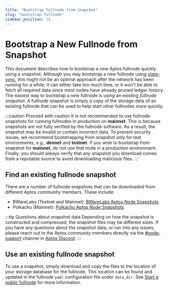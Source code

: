 ```yaml
---
title: "Bootstrap Fullnode from Snapshot"
slug: "bootstrap-fullnode"
sidebar_position: 14
---
```


# Bootstrap a New Fullnode from Snapshot

This document describes how to bootstrap a new Aptos fullnode quickly using a snapshot. Although you may bootstrap a new fullnode using [state-sync](../../guides/state-sync.md), this might not be an optimal approach after the network has been running for a while; it can either take too much time, or it won't be able to fetch all required data since most nodes have already pruned ledger history. The easiest way to bootstrap a new fullnode is using an existing _fullnode snapshot_. A fullnode snapshot is simply a copy of the storage data of an existing fullnode that can be used to help start other fullnodes more quickly.

:::caution Proceed with caution
It is not recommended to use fullnode snapshots for running fullnodes in production on **mainnet**. This is because snapshots are not fully verified by the fullnode software. As a result, the snapshot may be invalid or contain incorrect data. To prevent security issues, we recommend bootstrapping from snapshot only for test environments, e.g., **devnet** and **testnet**. If you wish to bootstrap from snapshot for **mainnet**, do not use that node in a production environment. Finally, you should always verify that any snapshot you download comes from a reputable source to avoid downloading malicious files.
:::`

## Find an existing fullnode snapshot

There are a number of fullnode snapshots that can be downloaded from different Aptos community members. These include:

- BWareLabs (Testnet and Mainnet): [BWareLabs Aptos Node Snapshots](https://bwarelabs.com/snapshots)
- Polkachu (Mainnet): [Polkachu Aptos Node Snapshots](https://polkachu.com/aptos_snapshots/aptos)

:::tip Questions about snapshot data
Depending on how the snapshot is constructed and compressed, the snapshot files may be different sizes. If you have any questions about the snapshot data, or run into any issues, please reach out to the Aptos community members directly via the [#node-support](https://discord.com/channels/945856774056083548/953421979136962560) channel in [Aptos Discord](https://discord.gg/aptosnetwork).
:::

## Use an existing fullnode snapshot

To use a snapshot, simply download and copy the files to the location of your storage database for the fullnode. This location can be found and updated in the fullnode `yaml` configuration file under `data_dir`. See [Start a public fullnode](fullnode-source-code-or-docker.md) for more information.
